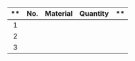 **|  No. |  Material | Quantity  |**
|:---:|:---:|:---:|:---:|:---:|
|  1 |   |   |   |   |
|  2 |   |   |   |   |
|  3 |   |   |   |   |